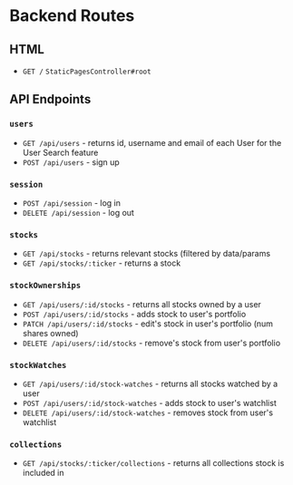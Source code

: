 # Backend Routes
## HTML
  * `GET /` `StaticPagesController#root`
## API Endpoints
### `users`
  * `GET /api/users` - returns id, username and email of each User for the User Search feature
  * `POST /api/users` - sign up

### `session`
  * `POST /api/session` - log in
  * `DELETE /api/session` - log out

### `stocks`
  * `GET /api/stocks` - returns relevant stocks (filtered by data/params
  * `GET /api/stocks/:ticker` - returns a stock

### `stockOwnerships`
  * `GET /api/users/:id/stocks` - returns all stocks owned by a user
  * `POST /api/users/:id/stocks` - adds stock to user's portfolio
  * `PATCH /api/users/:id/stocks` - edit's stock in user's portfolio (num shares owned)
  * `DELETE /api/users/:id/stocks` - remove's stock from user's portfolio

### `stockWatches`
  * `GET /api/users/:id/stock-watches` - returns all stocks watched by a user
  * `POST /api/users/:id/stock-watches` - adds stock to user's watchlist
  * `DELETE /api/users/:id/stock-watches` - removes stock from user's watchlist

### `collections`
  * `GET /api/stocks/:ticker/collections` - returns all collections stock is included in
